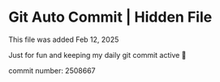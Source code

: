 # Git Auto Commit | Hidden File

This file was added Feb 12, 2025

Just for fun and keeping my daily git commit active 🤪

commit number: 2508667
